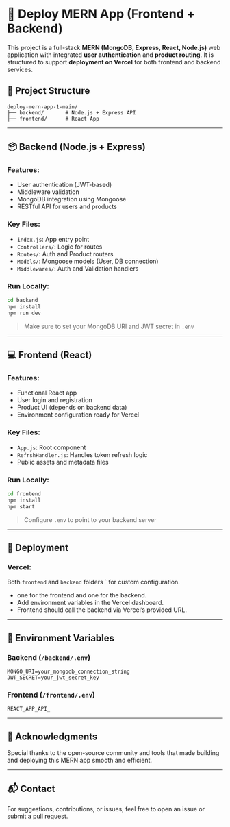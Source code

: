 # 🚀 Deploy MERN App (Frontend + Backend)

This project is a full-stack **MERN (MongoDB, Express, React, Node.js)** web application with integrated **user authentication** and **product routing**. It is structured to support **deployment on Vercel** for both frontend and backend services.

## 🧩 Project Structure

```
deploy-mern-app-1-main/
├── backend/       # Node.js + Express API
├── frontend/      # React App
```

---

## 📦 Backend (Node.js + Express)

### Features:
- User authentication (JWT-based)
- Middleware validation
- MongoDB integration using Mongoose
- RESTful API for users and products

### Key Files:
- `index.js`: App entry point
- `Controllers/`: Logic for routes
- `Routes/`: Auth and Product routers
- `Models/`: Mongoose models (User, DB connection)
- `Middlewares/`: Auth and Validation handlers

### Run Locally:
```bash
cd backend
npm install
npm run dev
```

> Make sure to set your MongoDB URI and JWT secret in `.env`

---

## 💻 Frontend (React)

### Features:
- Functional React app
- User login and registration
- Product UI (depends on backend data)
- Environment configuration ready for Vercel

### Key Files:
- `App.js`: Root component
- `RefrshHandler.js`: Handles token refresh logic
- Public assets and metadata files

### Run Locally:
```bash
cd frontend
npm install
npm start
```

> Configure `.env` to point to your backend server

---

## 🚀 Deployment

### Vercel:
Both `frontend` and `backend` folders ` for custom configuration.

- one for the frontend and one for the backend.
- Add environment variables in the Vercel dashboard.
- Frontend should call the backend via Vercel’s provided URL.

---

## 📁 Environment Variables

### Backend (`/backend/.env`)
```
MONGO_URI=your_mongodb_connection_string
JWT_SECRET=your_jwt_secret_key
```

### Frontend (`/frontend/.env`)
```
REACT_APP_API_
```

---


## 🙌 Acknowledgments

Special thanks to the open-source community and tools that made building and deploying this MERN app smooth and efficient.

---

## 📬 Contact

For suggestions, contributions, or issues, feel free to open an issue or submit a pull request.
